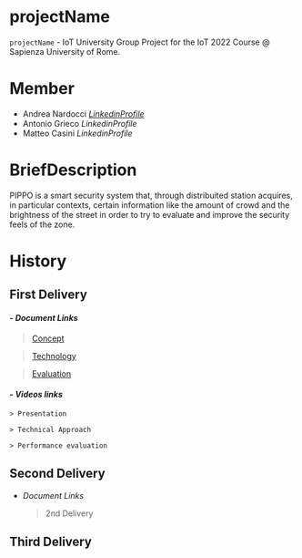 # projectName
`projectName` - IoT University Group Project for the IoT 2022 Course @ Sapienza University of Rome.

# Member

- Andrea Nardocci   [*LinkedinProfile*](www.google.it)
- Antonio Grieco    *LinkedinProfile*
- Matteo Casini     *LinkedinProfile*

# BriefDescription

PIPPO is a smart security system that, through distribuited station acquires, in particular contexts, certain information like the amount of crowd and the brightness of the street in order to try to evaluate and improve the security feels of the zone.


# History

## First Delivery

#### - *Document Links*
 
   >[Concept](https://github.com/nardoz-dev/projectName/blob/main/docs/1stdelivery/concept.md)

   >[Technology](https://github.com/nardoz-dev/projectName/blob/main/docs/1stdelivery/technology.md)

   >[Evaluation](https://github.com/nardoz-dev/projectName/blob/main/docs/1stdelivery/evaluation.md)
    
#### - *Videos links*
  
    > Presentation
    
    > Technical Approach
    
    > Performance evaluation

## Second Delivery

  - *Document Links*
  
    > 2nd Delivery
 

## Third Delivery
